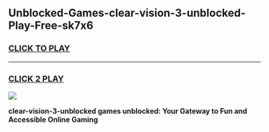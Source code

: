 
## Unblocked-Games-clear-vision-3-unblocked-Play-Free-sk7x6
<h3>
<a href="https://premium76.site?title=clear-vision-3-unblocked&ref=19M">CLICK TO PLAY</a></h3>
<hr>

<h3>
<a href="https://premium76.site?title=clear-vision-3-unblocked&ref=19M">CLICK 2 PLAY</a>
  
</h3>

<a href="https://premium76.site?title=clear-vision-3-unblocked&ref=19M"><img src="https://clearcache.store/games.png"></a>


**clear-vision-3-unblocked games unblocked: Your Gateway to Fun and Accessible Online Gaming**
